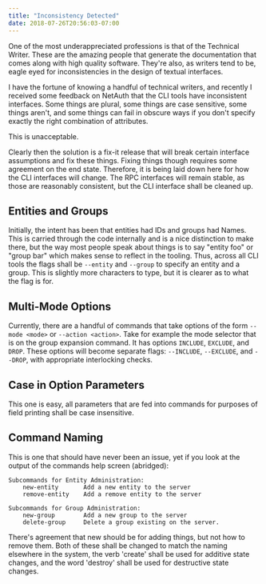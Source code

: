 ```yaml
---
title: "Inconsistency Detected"
date: 2018-07-26T20:56:03-07:00
---
```


One of the most underappreciated professions is that of the Technical
Writer.  These are the amazing people that generate the documentation
that comes along with high quality software.  They're also, as writers
tend to be, eagle eyed for inconsistencies in the design of textual
interfaces.

I have the fortune of knowing a handful of technical writers, and
recently I received some feedback on NetAuth that the CLI tools have
inconsistent interfaces.  Some things are plural, some things are case
sensitive, some things aren't, and some things can fail in obscure
ways if you don't specify exactly the right combination of attributes.

This is unacceptable.

Clearly then the solution is a fix-it release that will break certain
interface assumptions and fix these things.  Fixing things though
requires some agreement on the end state.  Therefore, it is being laid
down here for how the CLI interfaces will change.  The RPC interfaces
will remain stable, as those are reasonably consistent, but the CLI
interface shall be cleaned up.

## Entities and Groups

Initially, the intent has been that entities had IDs and groups had
Names.  This is carried through the code internally and is a nice
distinction to make there, but the way most people speak about things
is to say "entity foo" or "group bar" which makes sense to reflect in
the tooling.  Thus, across all CLI tools the flags shall be `--entity`
and `--group` to specify an entity and a group.  This is slightly more
characters to type, but it is clearer as to what the flag is for.

## Multi-Mode Options

Currently, there are a handful of commands that take options of the
form `--mode <mode>` or `--action <action>`.  Take for example the
mode selector that is on the group expansion command.  It has options
`INCLUDE`, `EXCLUDE`, and `DROP`.  These options will become separate
flags: `--INCLUDE`, `--EXCLUDE`, and `--DROP`, with appropriate
interlocking checks.

## Case in Option Parameters

This one is easy, all parameters that are fed into commands for
purposes of field printing shall be case insensitive.

## Command Naming

This is one that should have never been an issue, yet if you look at
the output of the commands help screen (abridged):

```
Subcommands for Entity Administration:
    new-entity       Add a new entity to the server
    remove-entity    Add a remove entity to the server
                        
Subcommands for Group Administration:
    new-group        Add a new group to the server
    delete-group     Delete a group existing on the server.
```

There's agreement that new should be for adding things, but not how to
remove them.  Both of these shall be changed to match the naming
elsewhere in the system, the verb 'create' shall be used for additive
state changes, and the word 'destroy' shall be used for destructive
state changes.
